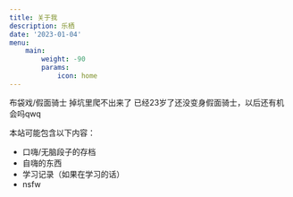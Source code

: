 ```yaml
---
title: 关于我
description: 乐栖
date: '2023-01-04'
menu:
    main:
        weight: -90
        params: 
            icon: home
---
```


布袋戏/假面骑士
掉坑里爬不出来了
已经23岁了还没变身假面骑士，以后还有机会吗qwq

本站可能包含以下内容：
* 口嗨/无脑段子的存档
* 自嗨的东西
* 学习记录（如果在学习的话）
* nsfw
